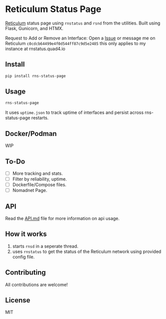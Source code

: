 # Reticulum Status Page

[Reticulum](https://reticulum.network/) status page using `rnstatus` and `rsnd` from the utilities. Built using Flask, Gunicorn, and HTMX.

Request to Add or Remove an Interface: Open a [Issue](https://github.com/Sudo-Ivan/rns-status-page/issues/new?assignees=&labels=&template=add-or-remove-interface.md&title=) or message me on Reticulum `c0cdcb64499e4f0d544ff87c9d5e2485` this only applies to my instance at rnstatus.quad4.io

## Install

```bash
pip install rns-status-page
```

## Usage

```bash
rns-status-page
```

It uses `uptime.json` to track uptime of interfaces and persist across rns-status-page restarts.

## Docker/Podman

WIP

## To-Do

- [ ] More tracking and stats.
- [ ] Filter by reliability, uptime.
- [ ] Dockerfile/Compose files.
- [ ] Nomadnet Page.

## API

Read the [API.md](API.md) file for more information on api usage.

## How it works

1. starts `rnsd` in a seperate thread.
2. uses `rnstatus` to get the status of the Reticulum network using provided config file. 

## Contributing

All contributions are welcome!

## License

MIT 